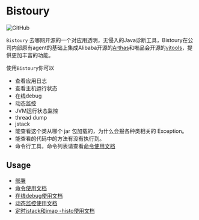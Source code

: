 # Bistoury

![GitHub](https://img.shields.io/github/license/qunarcorp/bistoury) 

`Bistoury` 去哪网开源的一个对应用透明，无侵入的Java诊断工具，Bistoury在公司内部原有agent的基础上集成Alibaba开源的[Arthas](https://github.com/alibaba/arthas)和唯品会开源的[vjtools](https://github.com/vipshop/vjtools)，提供更加丰富的功能。

使用`Bistoury`你可以
- 查看应用日志
- 查看主机运行状态
- 在线debug
- 动态监控
- JVM运行状态监控
- thread dump
- jstack
- 能查看这个类从哪个 jar 包加载的，为什么会报各种类相关的 Exception。
- 能查看的代码中的方法有没有执行到。
- 命令行工具，命令列表请查看[命令使用文档](docs/cn/commands.md)

## Usage

- [部署](docs/cn/deploy.md)
- [命令使用文档](docs/cn/commands.md)
- [在线debug使用文档](docs/cn/debug.md)
- [动态监控使用文档](docs/cn/monitor.md)
- [定时jstack和jmap -histo使用文档](docs/cn/jstack_jmap.md)